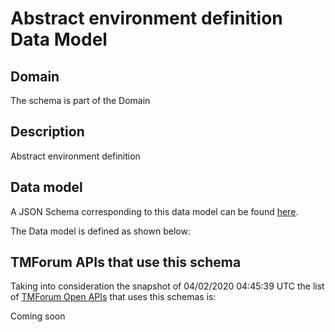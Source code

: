 # Abstract environment definition Data Model

## Domain

The  schema is part of the  Domain

## Description

Abstract environment definition

## Data model

A JSON Schema corresponding to this data model can be found
[here](https://github.com/tmforum-rand/schemas/blob/candidates/Common/AbstractEnvironmentDefinition.schema.json).

The Data model is defined as shown below:




## TMForum APIs that use this schema

Taking into consideration the snapshot of 04/02/2020 04:45:39 UTC the list of [TMForum Open APIs](https://www.tmforum.org/open-apis/) that uses this schemas is:

Coming soon
